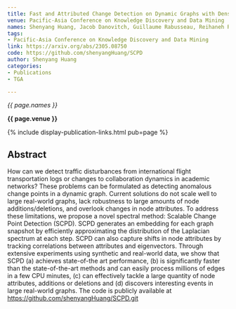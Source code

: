 ```yaml
---
title: Fast and Attributed Change Detection on Dynamic Graphs with Density of States
venue: Pacific-Asia Conference on Knowledge Discovery and Data Mining
names: Shenyang Huang, Jacob Danovitch, Guillaume Rabusseau, Reihaneh Rabbany
tags:
- Pacific-Asia Conference on Knowledge Discovery and Data Mining
link: https://arxiv.org/abs/2305.08750
code: https://github.com/shenyangHuang/SCPD 
author: Shenyang Huang
categories: 
- Publications
- TGA

---
```


*{{ page.names }}*

**{{ page.venue }}**

{% include display-publication-links.html pub=page %}

## Abstract

How can we detect traffic disturbances from international flight transportation logs or changes to collaboration dynamics in academic networks? These problems can be formulated as detecting anomalous change points in a dynamic graph. Current solutions do not scale well to large real-world graphs, lack robustness to large amounts of node additions/deletions, and overlook changes in node attributes. To address these limitations, we propose a novel spectral method: Scalable Change Point Detection (SCPD). SCPD generates an embedding for each graph snapshot by efficiently approximating the distribution of the Laplacian spectrum at each step. SCPD can also capture shifts in node attributes by tracking correlations between attributes and eigenvectors. Through extensive experiments using synthetic and real-world data, we show that SCPD (a) achieves state-of-the art performance, (b) is significantly faster than the state-of-the-art methods and can easily process millions of edges in a few CPU minutes, (c) can effectively tackle a large quantity of node attributes, additions or deletions and (d) discovers interesting events in large real-world graphs. The code is publicly available at https://github.com/shenyangHuang/SCPD.git
